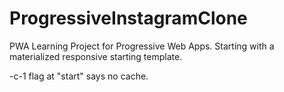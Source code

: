 # ProgressiveInstagramClone
PWA
Learning Project for Progressive Web Apps.
Starting with a materialized responsive starting template.

-c-1 flag at "start" says no cache.
